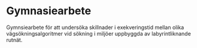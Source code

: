 # Gymnasiearbete

Gymnsiearbete för att undersöka skillnader i exekveringstid mellan olika vägsökningsalgoritmer
vid sökning i miljöer uppbyggda av labyrintliknande rutnät.
